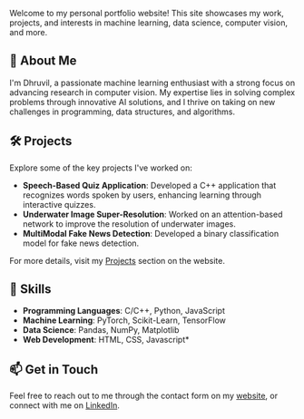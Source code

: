 Welcome to my personal portfolio website! This site showcases my work, projects, and interests in machine learning, data science, computer vision, and more.

## 🚀 About Me

I'm Dhruvil, a passionate machine learning enthusiast with a strong focus on advancing research in computer vision. My expertise lies in solving complex problems through innovative AI solutions, and I thrive on taking on new challenges in programming, data structures, and algorithms.

## 🛠️ Projects

Explore some of the key projects I've worked on:
- **Speech-Based Quiz Application**: Developed a C++ application that recognizes words spoken by users, enhancing learning through interactive quizzes.
- **Underwater Image Super-Resolution**: Worked on an attention-based network to improve the resolution of underwater images.
- **MultiModal Fake News Detection**: Developed a binary classification model for fake news detection.

For more details, visit my [Projects](https://dhruvil16.github.io/#projects) section on the website.

## 🌱 Skills

- **Programming Languages**: C/C++, Python, JavaScript
- **Machine Learning**:  PyTorch, Scikit-Learn, TensorFlow
- **Data Science**: Pandas, NumPy, Matplotlib
- **Web Development**: HTML, CSS, Javascript*

## 📫 Get in Touch

Feel free to reach out to me through the contact form on my [website](https://dhruvil16.github.io/), or connect with me on [LinkedIn](https://www.linkedin.com/in/your-linkedin/).

